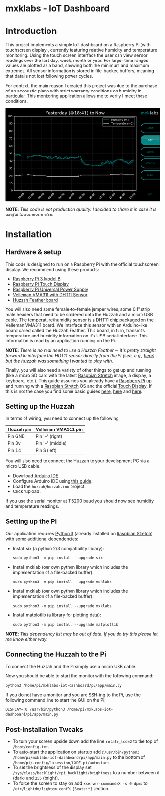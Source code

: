 mxklabs - IoT Dashboard
===============================

# Introduction

This project implements a simple IoT dashboard on a Raspberry Pi (with touchscreen display), currently featuring relative humidity and temperature monitoring. Using the touch screen interface the user can view sensor readings over the last day, week, month or year. For larger time ranges values are plotted as a band, showing both the minimum and maximum extremes. 
All sensor information is stored in file-backed buffers, meaning that data is not lost following power cycles.

For context, the main reason I created this project was due to the purchase of an accoustic piano with strict warranty conditions on humidity in particular. This monitoring application allows me to verify I meet those conditions.

![Screenshot](assets/screenshot.png)

**NOTE**: *This code is not production quality. I decided to share it in case it is useful to someone else.*

# Installation

## Hardware & setup

This code is designed to run on a Raspberry Pi with the official touchscreen
display. We recommend using these products:

* [Raspberry Pi 3 Model B](https://www.raspberrypi.org/products/raspberry-pi-3-model-b/)
* [Raspberry Pi Touch Display](https://www.raspberrypi.org/products/raspberry-pi-touch-display/)
* [Raspberry Pi Universal Power Supply](https://www.raspberrypi.org/products/raspberry-pi-universal-power-supply/)
* [Velleman VMA311 with DHT11 Sensor](https://www.velleman.eu/downloads/29/vma311_a4v01.pdf)
* [Huzzah Feather board](https://www.adafruit.com/product/2821)

You will also need some female-to-female jumper wires, some 0.1" strip male headers that need to be soldered onto the Huzzah and a micro USB cable. The temperature/humidity sensor is a DHT11 chip packaged on the Velleman VMA311 board. We interface this sensor with an Arduino-like board called called the Huzzah Feather. This board, in turn, transmits temperature and humidity information on it's USB serial interface. This information is read by an application running on the Pi.

**NOTE**: *There is no real need to use a Huzzah Feather -- it's pretty straight forward to interface the HDT11 sensor directly from the Pi (see, e.g., [here](http://www.circuitbasics.com/how-to-set-up-the-dht11-humidity-sensor-on-the-raspberry-pi/)) but the Huzzah was something I wanted to play with.*

Finally, you will also need a variety of other things to get up and running (like a
micro SD card with the latest [Raspbian Stretch](https://www.raspberrypi.org/downloads/raspbian/)
image, a display, a keyboard, etc.). This guide assumes you already have a
[Raspberry Pi](https://www.raspberrypi.org/products/raspberry-pi-3-model-b/)
up and running with a [Raspbian Stretch](https://www.raspberrypi.org/downloads/raspbian/)
OS and the official [Touch Display](https://www.raspberrypi.org/products/raspberry-pi-touch-display/).
If this is not the case you find some basic guides
[here](https://www.imore.com/how-get-started-using-raspberry-pi),
[here](https://www.digikey.com/en/maker/blogs/raspberry-pi-3-how-to-configure-wi-fi-and-bluetooth/03fcd2a252914350938d8c5471cf3b63) and
[here](https://thepihut.com/blogs/raspberry-pi-tutorials/45295044-raspberry-pi-7-touch-screen-assembly-guide).

## Setting up the Huzzah

In terms of wiring, you need to connect up the following:

| Huzzah pin    | Velleman VMA311 pin |
| ------------- | ------------------- |
| Pin GND       | Pin '-' (right)     |
| Pin 3v        | Pin '+' (middle)    |
| Pin 14        | Pin S (left)        |

You will also need to connect the Huzzah to your development PC via a micro USB cable. 

* Download [Arduino IDE](https://www.arduino.cc/en/main/software).
* Configure Arduino IDE using [this guide](https://randomnerdtutorials.com/how-to-install-esp8266-board-arduino-ide/).
* Load the `huzzah/huzzah.ino` project.
* Click 'upload'.

If you use the serial monitor at 115200 baud you should now see humidity and temperature readings.

## Setting up the Pi

Our application requires [Python 3](https://www.python.org/downloads/) (already
installed on [Raspbian Stretch](https://www.raspberrypi.org/downloads/raspbian/))
with some additional dependencies:

* Install six (a python 2/3 compatibility library):

   ```
   sudo python3 -m pip install --upgrade six
   ```

* Install mxklab (our own python library which includes the implementation of a file-backed buffer):

   ```
   sudo python3 -m pip install --upgrade mxklabs
   ```

* Install mxklab (our own python library which includes the implementation of a file-backed buffer):

   ```
   sudo python3 -m pip install --upgrade mxklabs
   ```
   
* Install matplotlib (a library for plotting data):

   ```
   sudo python3 -m pip install --upgrade matplotlib
   ```

**NOTE**: *This dependency list may be out of date. If you do try this please let me know either way!*

## Connecting the Huzzah to the Pi

To connect the Huzzah and the Pi simply use a micro USB cable.

Now you should be able to start the monitor with the following command:

```
python3 /home/pi/mxklabs-iot-dashboard/pi/app/main.py
```

If you do not have a monitor and you are SSH-ing to the Pi, use the following command line to start the GUI on the Pi:

```
DISPLAY=:0 /usr/bin/python3 /home/pi/mxklabs-iot-dashboard/pi/app/main.py
```

## Post-Installation Tweaks

* To turn your screen upside down add the line `rotate_lcd=2` to the top of `/boot/config.txt`.
* To auto-start the application on startup add `@/usr/bin/python3 /home/pi/mxklabs-iot-dashboard/pi/app/main.py`
to the bottom of `/home/pi/.config/lxsession/LXDE-pi/autostart`.
* To set the brightness of the display set `/sys/class/backlight/rpi_backlight/brightness`
to a number between `0` (dark) and `255` (bright).
* To force the screen to stay on add `xserver-command=X -s 0 dpms` to `/etc/lightdm/lightdm.conf`'s
`[Seats:*]` section.
